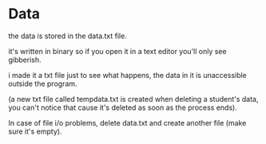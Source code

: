 # Data

the data is stored in the data.txt file.

it's written in binary so if you open it in a text editor you'll only see gibberish.

i made it a txt file just to see what happens, the data in it is unaccessible outside the program.

(a new txt file called tempdata.txt is created when deleting a student's data, you can't notice that cause it's deleted as soon as the process ends).

In case of file i/o problems, delete data.txt and create another file (make sure it's empty).
